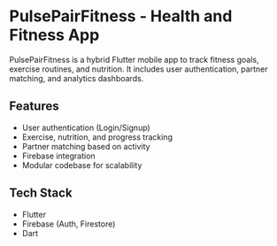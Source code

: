 
# PulsePairFitness - Health and Fitness App

PulsePairFitness is a hybrid Flutter mobile app to track fitness goals, exercise routines, and nutrition. It includes user authentication, partner matching, and analytics dashboards.

## Features
- User authentication (Login/Signup)
- Exercise, nutrition, and progress tracking
- Partner matching based on activity
- Firebase integration
- Modular codebase for scalability

## Tech Stack
- Flutter
- Firebase (Auth, Firestore)
- Dart
